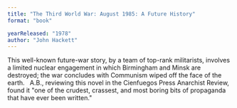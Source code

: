 ```yaml
---
title: "The Third World War: August 1985: A Future History"
format: "book"

yearReleased: "1978"
author: "John Hackett"
---
```

This well-known future-war story, by a team of top-rank  militarists, involves a limited nuclear engagement in which Birmingham and Minsk  are destroyed; the war concludes with Communism wiped off the face of the earth.
 
A.B., reviewing this novel in the Cienfuegos Press  Anarchist Review, found it "one of the crudest, crassest, and most boring  bits of propaganda that have ever been written."
 